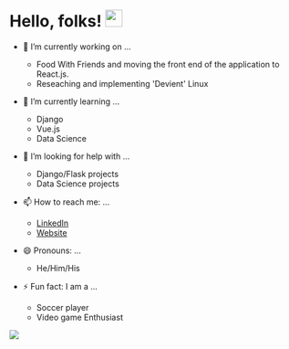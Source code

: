 # Hello, folks! <img src="https://raw.githubusercontent.com/MartinHeinz/MartinHeinz/master/wave.gif" width="30px">

<!--
**justyeethan/justyeethan** is a ✨ _special_ ✨ repository because its `README.md` (this file) appears on your GitHub profile.

Here are some ideas to get you started:
- 👯 I’m looking to collaborate on ...
- 💬 Ask me about ...
-->

- 🔭 I’m currently working on ...
    - Food With Friends and moving the front end of the application to React.js.
    - Reseaching and implementing 'Devient' Linux
    
- 🌱 I’m currently learning ...
    - Django
    - Vue.js
    - Data Science
    

- 🤔 I’m looking for help with ...
    - Django/Flask projects
    - Data Science projects

- 📫 How to reach me: ...
    - [LinkedIn](http://linkedin.com/in/ethan-yee)
    - [Website](http://justyeethan.github.io/)

- 😄 Pronouns: ...
    - He/Him/His
- ⚡ Fun fact: I am a ...
    - Soccer player
    - Video game Enthusiast

<a href="https://github.com/MartinHeinz/MartinHeinz">
  <img align="center" src="https://github-readme-stats.vercel.app/api/top-langs/?username=justyeethan&hide=java,html&title_color=ffffff&text_color=c9cacc&icon_color=2bbc8a&bg_color=1d1f21" />
</a>
